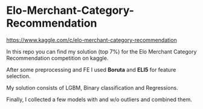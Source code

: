 # Elo-Merchant-Category-Recommendation
https://www.kaggle.com/c/elo-merchant-category-recommendation

In this repo you can find my solution (top 7%) for the Elo Merchant Category Recommendation competition on kaggle. 


After some preprocessing and FE I used **Boruta** and **ELI5** for feature selection.

My solution consists of LGBM, Binary classification and Regressions. 

Finally, I collected a few models with and w/o outliers and combined them.

